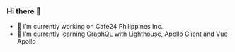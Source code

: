 ### Hi there 👋

- 🔭 I’m currently working on Cafe24 Philippines Inc.
- 🌱 I’m currently learning GraphQL with Lighthouse, Apollo Client and Vue Apollo
<!-- 👯 I’m looking to collaborate on ...
- 🤔 I’m looking for help with ...
- 💬 Ask me about ...
- 📫 How to reach me: ...
- 😄 Pronouns: ...
- ⚡ Fun fact: ...
-->
